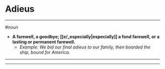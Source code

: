 # Adieus
---
#noun
- **A farewell, a goodbye; [[e/_especially|especially]] a fond farewell, or a lasting or permanent farewell.**
	- _Example: We bid our final adieus to our family, then boarded the ship, bound for America._
---
---
